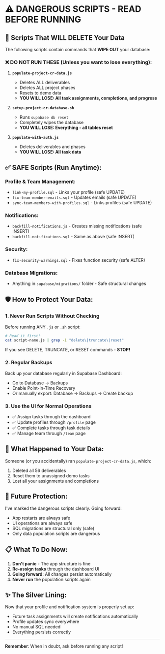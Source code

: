 # ⚠️ DANGEROUS SCRIPTS - READ BEFORE RUNNING

## 🚨 Scripts That WILL DELETE Your Data

The following scripts contain commands that **WIPE OUT** your database:

### ❌ DO NOT RUN THESE (Unless you want to lose everything):

1. **`populate-project-cr-data.js`**
   - Deletes ALL deliverables
   - Deletes ALL project phases
   - Resets to demo data
   - **YOU WILL LOSE: All task assignments, completions, and progress**

2. **`setup-project-cr-database.sh`**
   - Runs `supabase db reset`
   - Completely wipes the database
   - **YOU WILL LOSE: Everything - all tables reset**

3. **`populate-with-auth.js`**
   - Deletes deliverables and phases
   - **YOU WILL LOSE: All task data**

## ✅ SAFE Scripts (Run Anytime):

### Profile & Team Management:
- `link-my-profile.sql` - Links your profile (safe UPDATE)
- `fix-team-member-emails.sql` - Updates emails (safe UPDATE)
- `sync-team-members-with-profiles.sql` - Links profiles (safe UPDATE)

### Notifications:
- `backfill-notifications.js` - Creates missing notifications (safe INSERT)
- `backfill-notifications.sql` - Same as above (safe INSERT)

### Security:
- `fix-security-warnings.sql` - Fixes function security (safe ALTER)

### Database Migrations:
- Anything in `supabase/migrations/` folder - Safe structural changes

## 🛡️ How to Protect Your Data:

### 1. **Never Run Scripts Without Checking**
Before running ANY `.js` or `.sh` script:
```bash
# Read it first!
cat script-name.js | grep -i "delete\|truncate\|reset"
```

If you see DELETE, TRUNCATE, or RESET commands - **STOP!**

### 2. **Regular Backups**
Back up your database regularly in Supabase Dashboard:
- Go to Database → Backups
- Enable Point-in-Time Recovery
- Or manually export: Database → Backups → Create backup

### 3. **Use the UI for Normal Operations**
- ✅ Assign tasks through the dashboard
- ✅ Update profiles through `/profile` page
- ✅ Complete tasks through task details
- ✅ Manage team through `/team` page

## 🔧 What Happened to Your Data:

Someone (or you accidentally) ran `populate-project-cr-data.js`, which:
1. Deleted all 56 deliverables
2. Reset them to unassigned demo tasks
3. Lost all your assignments and completions

## 💾 Future Protection:

I've marked the dangerous scripts clearly. Going forward:
- App restarts are always safe
- UI operations are always safe
- SQL migrations are structural only (safe)
- Only data population scripts are dangerous

## 📋 What To Do Now:

1. **Don't panic** - The app structure is fine
2. **Re-assign tasks** through the dashboard UI
3. **Going forward**: All changes persist automatically
4. **Never run** the population scripts again

## ✨ The Silver Lining:

Now that your profile and notification system is properly set up:
- Future task assignments will create notifications automatically
- Profile updates sync everywhere
- No manual SQL needed
- Everything persists correctly

---

**Remember**: When in doubt, ask before running any script!

